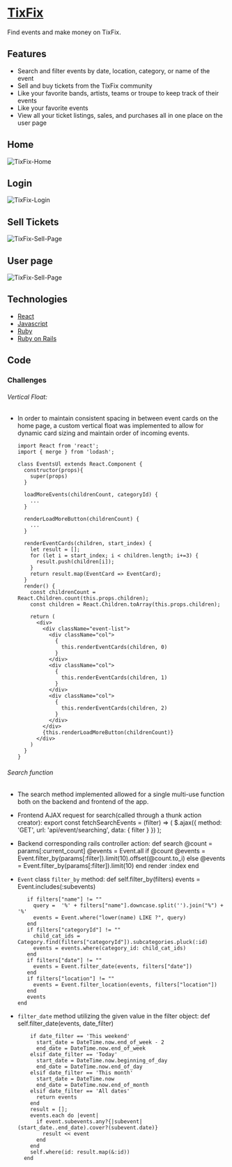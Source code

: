 
# [TixFix](https://tixfix.herokuapp.com/#/)

Find events and make money on TixFix.

## Features
+ Search and filter events by date, location, category, or name of the event
+ Sell and buy tickets from the TixFix community
+ Like your favorite bands, artists, teams or troupe to keep track of their events
+ Like your favorite events
+ View all your ticket listings, sales, and purchases all in one place on the user page

## Home
![TixFix-Home](https://github.com/Strauaar/TixFix/blob/no_subcats/screenshots/tixfix-home.png "TixFix-Home")

## Login
![TixFix-Login](https://github.com/Strauaar/TixFix/blob/no_subcats/screenshots/login-page.png)

## Sell Tickets
![TixFix-Sell-Page](https://github.com/Strauaar/TixFix/blob/no_subcats/screenshots/sell-tickets-page.png)

## User page
![TixFix-Sell-Page](https://github.com/Strauaar/TixFix/blob/no_subcats/screenshots/user-hub.png)

## Technologies
+ [React](https://reactjs.org/)
+ [Javascript](https://developer.mozilla.org/en-US/docs/Web/JavaScript)
+ [Ruby](https://www.ruby-lang.org/en/)
+ [Ruby on Rails](http://rubyonrails.org/)

## Code

### Challenges
###### Vertical Float:
+ In order to maintain consistent spacing in between event cards on the home page, a custom vertical float was implemented to allow for dynamic card sizing and maintain order of incoming events.


      import React from 'react';
      import { merge } from 'lodash';

      class EventsUl extends React.Component {
        constructor(props){
          super(props)
        }

        loadMoreEvents(childrenCount, categoryId) {
          ...
        }

        renderLoadMoreButton(childrenCount) {
          ...
        }

        renderEventCards(children, start_index) {
          let result = [];
          for (let i = start_index; i < children.length; i+=3) {
            result.push(children[i]);
          }
          return result.map(EventCard => EventCard);
        }
        render() {
          const childrenCount = React.Children.count(this.props.children);
          const children = React.Children.toArray(this.props.children);

          return (
            <div>
              <div className="event-list">
                <div className="col">
                  {
                    this.renderEventCards(children, 0)
                  }
                </div>
                <div className="col">
                  {
                    this.renderEventCards(children, 1)
                  }
                </div>
                <div className="col">
                  {
                    this.renderEventCards(children, 2)
                  }
                </div>
              </div>
              {this.renderLoadMoreButton(childrenCount)}
            </div>
          )
        }
      }

###### Search function
+ The search method implemented allowed for a single multi-use function both on the backend and frontend of the app.

+ Frontend AJAX request for search(called through a thunk action creator):
      export const fetchSearchEvents = (filter) => (
        $.ajax({
          method: 'GET',
          url: 'api/event/searching',
          data: { filter }
        })
      );
+ Backend corresponding rails controller action:
      def search
        @count = params[:current_count]
        @events = Event.all
        if  @count
          @events = Event.filter_by(params[:filter]).limit(10).offset(@count.to_i)
        else
          @events = Event.filter_by(params[:filter]).limit(10)
        end
        render :index
      end
+ `Event` class `filter_by` method:
      def self.filter_by(filters)
        events = Event.includes(:subevents)

         if filters["name"] != ""
           query =  '%' + filters["name"].downcase.split('').join("%") + '%'
           events = Event.where("lower(name) LIKE ?", query)
         end
         if filters["categoryId"] != ""
           child_cat_ids = Category.find(filters["categoryId"]).subcategories.pluck(:id)
           events = events.where(category_id: child_cat_ids)
         end
         if filters["date"] != ""
           events = Event.filter_date(events, filters["date"])
         end
         if filters["location"] != ""
           events = Event.filter_location(events, filters["location"])
         end
         events
      end
+ `filter_date` method utilizing the given value in the filter object:
        def self.filter_date(events, date_filter)

          if date_filter == 'This weekend'
            start_date = DateTime.now.end_of_week - 2
            end_date = DateTime.now.end_of_week
          elsif date_filter == 'Today'
            start_date = DateTime.now.beginning_of_day
            end_date = DateTime.now.end_of_day
          elsif date_filter == 'This month'
            start_date = DateTime.now
            end_date = DateTime.now.end_of_month
          elsif date_filter == 'All dates'
            return events
          end
          result = [];
          events.each do |event|
            if event.subevents.any?{|subevent| (start_date..end_date).cover?(subevent.date)}
              result << event
            end
          end
          self.where(id: result.map(&:id))
        end
